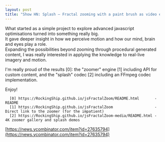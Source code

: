 ```yaml
---
layout: post
title: "Show HN: Splash – Fractal zooming with a paint brush as video encoding"
---
```


What started as a simple project to explore advanced javascript optimisations turned into something really big.  
It gave deeper insight in how we perceive motion and how our mind, brain and eyes play a role.  
Expanding the possibilities beyond zooming through procedural generated content, I was really interested in applying the knowledge to real-live imagery and motion.

I'm really proud of the results \[0\]: the "zoomer" engine \[1\] including API for custom content, and the "splash" codec \[2\] including an FFmpeg codec implementation.

Enjoy!

```
  [0] https://RockingShip.github.io/jsFractalZoom/README.html       - README
  [1] https://RockingShip.github.io/jsFractalZoom                   - Direct link to the zoomer (for the impatient)
  [2] https://RockingShip.github.io/jsFractalZoom-media/README.html - 4K zoomer gallery and splash demos
```

[https://news.ycombinator.com/item?id=27635794](https://news.ycombinator.com/item?id=27635794)
